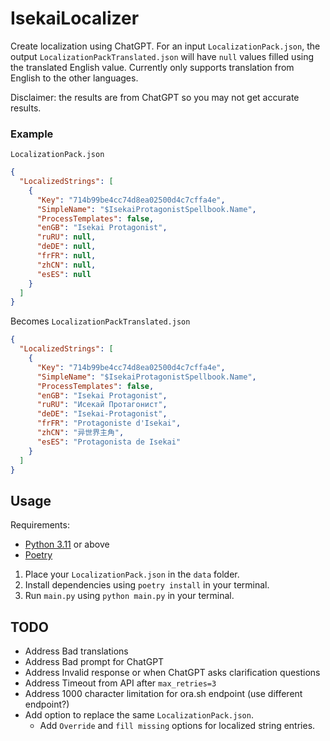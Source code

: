 # IsekaiLocalizer
Create localization using ChatGPT. For an input `LocalizationPack.json`,
the output `LocalizationPackTranslated.json` will have `null` values filled
using the translated English value. Currently only supports translation from
English to the other languages.

Disclaimer: the results are from ChatGPT so you may not get accurate results.
### Example
`LocalizationPack.json`
```json
{
  "LocalizedStrings": [
    {
      "Key": "714b99be4cc74d8ea02500d4c7cffa4e",
      "SimpleName": "$IsekaiProtagonistSpellbook.Name",
      "ProcessTemplates": false,
      "enGB": "Isekai Protagonist",
      "ruRU": null,
      "deDE": null,
      "frFR": null,
      "zhCN": null,
      "esES": null
    }
  ]
}
```
Becomes `LocalizationPackTranslated.json`
```json
{
  "LocalizedStrings": [
    {
      "Key": "714b99be4cc74d8ea02500d4c7cffa4e",
      "SimpleName": "$IsekaiProtagonistSpellbook.Name",
      "ProcessTemplates": false,
      "enGB": "Isekai Protagonist",
      "ruRU": "Исекай Протагонист",
      "deDE": "Isekai-Protagonist",
      "frFR": "Protagoniste d'Isekai",
      "zhCN": "异世界主角",
      "esES": "Protagonista de Isekai"
    }
  ]
}
```
## Usage
Requirements:
- [Python 3.11](https://www.python.org/downloads/) or above
- [Poetry](https://python-poetry.org/docs/#installation)

1. Place your `LocalizationPack.json` in the `data` folder.
2. Install dependencies using `poetry install` in your terminal.
3. Run `main.py` using `python main.py` in your terminal.

## TODO
- Address Bad translations
- Address Bad prompt for ChatGPT
- Address Invalid response or when ChatGPT asks clarification questions
- Address Timeout from API after `max_retries=3`
- Address 1000 character limitation for ora.sh endpoint (use different endpoint?)
- Add option to replace the same `LocalizationPack.json`.
  - Add `Override` and `fill missing` options for localized string entries.